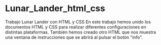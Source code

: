 # Lunar_Lander_html_css
Trabajo Lunar Lander con HTML y CSS 
En este trabajo hemos unido los documentos HTML y CSS para realizar diferentes configuraciones en distintas plataformas.
También hemos creado otro HTML que nos muestra una ventana de instrucciones que se abrirá al pulsar el botón "info".
